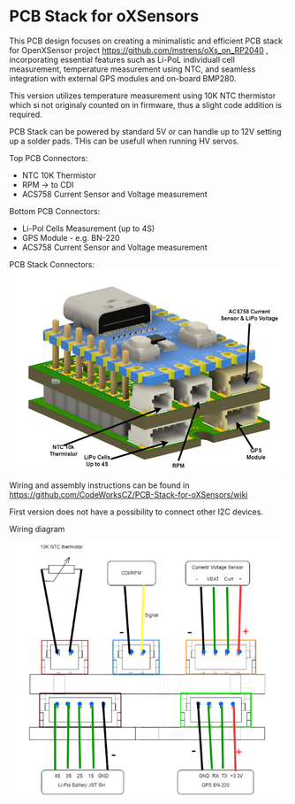 # PCB Stack for oXSensors
This PCB design focuses on creating a minimalistic and efficient PCB stack for OpenXSensor project  https://github.com/mstrens/oXs_on_RP2040 , incorporating essential features such as Li-PoL  individuall cell measurement, temperature measurement using NTC, and seamless integration with external GPS modules and on-board BMP280.

This version utilizes temperature measurement using 10K NTC thermistor  which si not originaly counted on in firmware, thus a slight code addition is required.

PCB Stack can be powered by standard 5V or can handle up to 12V  setting up a solder pads. THis can be usefull when running HV servos.

Top PCB Connectors:

- NTC 10K Thermistor
- RPM -> to CDI
- ACS758 Current Sensor and Voltage measurement

Bottom PCB Connectors:

- Li-Pol Cells Measurement (up to 4S)
- GPS Module - e.g. BN-220
- ACS758 Current Sensor and Voltage measurement

PCB Stack Connectors:
![My Image](images/Connectors.png)

Wiring and assembly instructions can be found in https://github.com/CodeWorksCZ/PCB-Stack-for-oXSensors/wiki

First version does not have a possibility to connect other I2C devices.

Wiring diagram

![My Image](images/OpenXSensors-Wiring.png)
